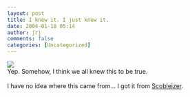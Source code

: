 ```yaml
---
layout: post
title: I knew it. I just knew it.
date: 2004-01-18 05:14
author: jrj
comments: false
categories: [Uncategorized]
---
```

<img src="http://www.jrj.org/mars_seattlehumor.jpg" />
<br />Yep. Somehow, I think we all knew this to be true.
<br />
<br />I have no idea where this came from... I got it from <a href="http://scoble.weblogs.com/" target="_blank">Scobleizer</a>.
